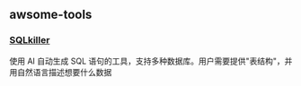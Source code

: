 ## awsome-tools

### [SQLkiller](https://www.sqlkiller.com/)
使用 AI 自动生成 SQL 语句的工具，支持多种数据库。用户需要提供"表结构"，并用自然语言描述想要什么数据
